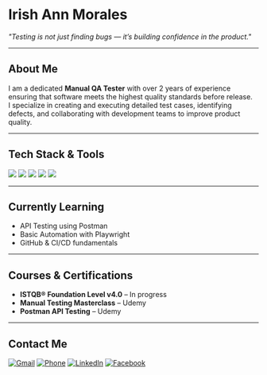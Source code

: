 # Irish Ann Morales  
*"Testing is not just finding bugs — it’s building confidence in the product."*

---

## About Me  
I am a dedicated **Manual QA Tester** with over 2 years of experience ensuring that software meets the highest quality standards before release.  
I specialize in creating and executing detailed test cases, identifying defects, and collaborating with development teams to improve product quality.

---

## Tech Stack & Tools  
<div>
  <img src="https://img.shields.io/badge/Jira-0052CC?style=for-the-badge&logo=jira&logoColor=white"/>
  <img src="https://img.shields.io/badge/TestRail-00A859?style=for-the-badge&logo=telerik&logoColor=white"/>
  <img src="https://img.shields.io/badge/Postman-FF6C37?style=for-the-badge&logo=postman&logoColor=white"/>
  <img src="https://img.shields.io/badge/Microsoft%20Excel-217346?style=for-the-badge&logo=microsoft-excel&logoColor=white"/>
  <img src="https://img.shields.io/badge/Chrome%20DevTools-4285F4?style=for-the-badge&logo=google-chrome&logoColor=white"/>
</div>

---

## Currently Learning  
- API Testing using Postman  
- Basic Automation with Playwright  
- GitHub & CI/CD fundamentals  

---

## Courses & Certifications  
- **ISTQB® Foundation Level v4.0** – In progress  
- **Manual Testing Masterclass** – Udemy  
- **Postman API Testing** – Udemy  

---

## Contact Me  
<p align="left">
  <a href="mailto:your@email.com"><img src="https://img.icons8.com/fluency/48/000000/gmail.png" alt="Gmail"/></a>
  <a href="tel:+639123456789"><img src="https://img.icons8.com/fluency/48/000000/phone.png" alt="Phone"/></a>
  <a href="https://linkedin.com/in/yourprofile"><img src="https://img.icons8.com/fluency/48/000000/linkedin.png" alt="LinkedIn"/></a>
  <a href="https://facebook.com/yourprofile"><img src="https://img.icons8.com/fluency/48/000000/facebook-new.png" alt="Facebook"/></a>
</p>  
